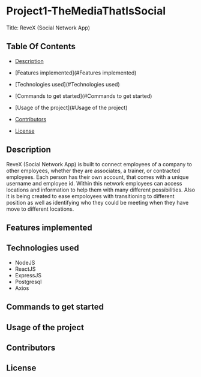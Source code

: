 # Project1-TheMediaThatIsSocial
 Title: ReveX (Social Network App)
 ## Table Of Contents

- [Description](#Description)

- [Features implemented](#Features implemented)

- [Technologies used](#Technologies used)

- [Commands to get started](#Commands to get started)

- [Usage of the project](#Usage of the project)

- [Contributors](#Contributors)

- [License](#License)

## Description
 
ReveX (Social Network App) is built to connect employees of a company to other employees, whether they are associates, a trainer, or contracted employees. Each person has their own account, that comes with a unique username and employee id. Within this network employees can access locations and information to help them with many different possibilities. Also it is being created to ease empoloyees with transitioning to different position as well as identifying who they could be meeting when they have move to different locations. 
 
 ## Features implemented
 
 ## Technologies used 
 
 - NodeJS
 - ReactJS
 - ExpressJS
 - Postgresql
 - Axios
 
 
 ## Commands to get started
 ## Usage of the project
 
 ## Contributors
 
 ## License
